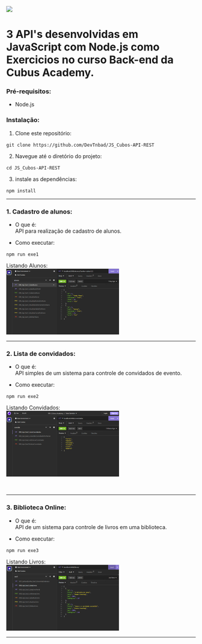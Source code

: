 ![](https://i.imgur.com/xG74tOh.png)

# 3 API's desenvolvidas em JavaScript com Node.js como Exercicios no curso Back-end da Cubus Academy.

### Pré-requisitos:
- Node.js

### Instalação:
1. Clone este repositório:
```
git clone https://github.com/DevTnbad/JS_Cubos-API-REST
```


2. Navegue até o diretório do projeto: 
```
cd JS_Cubos-API-REST
```


3. instale as dependências:
```
npm install
```

---
### 1. Cadastro de alunos:

- O que é: 
<br>API para realização de cadastro de alunos.


- Como executar:
```
npm run exe1
```
Listando Alunos:
<br>
<img width="300" src=prints/listaAlunos.png> <br>

<hr>

### 2. Lista de convidados:

- O que é: 
<br>API simples de um sistema para controle de convidados de evento.


- Como executar: 
```
npm run exe2
```
Listando Convidados:
<br>
<img width="300" src=prints/listaConvidados.png>

<br>

---
### 3. Biblioteca Online:

- O que é: 
<br>API de um sistema para controle de livros em uma biblioteca.


- Como executar: 
```
npm run exe3
```
Listando Livros:
<br>
<img width="300" src=prints/listaLivros.png> 

---
